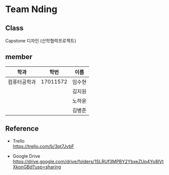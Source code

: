 # Team Nding

## Class
Capstone 디자인 (산학협력프로젝트)


## member

|학과|학번|이름|
|:--------:|:------:|:------:|
|컴퓨터공학과|17011572|임수현|
|||김지원|
|||노하윤|
|||김병준|


## Reference
- Trello  
  https://trello.com/b/3pt7JvbF  
  
  
- Google Drive  
  https://drive.google.com/drive/folders/1SLRUf3MPBY2YbxeZUp4Yo8lVtXkonGBd?usp=sharing
  
